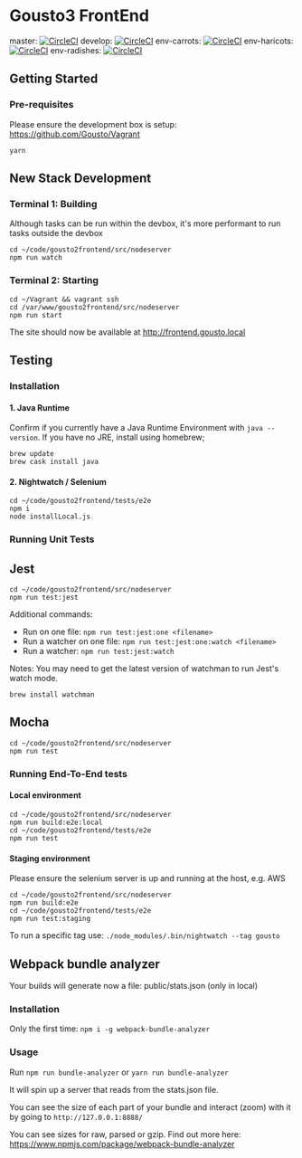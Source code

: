 Gousto3 FrontEnd
====

master: [![CircleCI](https://circleci.com/gh/Gousto/GoustoWebClient/tree/master.svg?style=svg&circle-token=26e1e6a6cfe8924476e0eaeb6442f4dfd6e2f160)](https://circleci.com/gh/Gousto/GoustoWebClient/tree/master)
develop: [![CircleCI](https://circleci.com/gh/Gousto/GoustoWebClient/tree/develop.svg?style=svg&circle-token=26e1e6a6cfe8924476e0eaeb6442f4dfd6e2f160)](https://circleci.com/gh/Gousto/GoustoWebClient/tree/develop)
env-carrots: [![CircleCI](https://circleci.com/gh/Gousto/GoustoWebClient/tree/env-carrots.svg?style=svg&circle-token=26e1e6a6cfe8924476e0eaeb6442f4dfd6e2f160)](https://circleci.com/gh/Gousto/GoustoWebClient/tree/env-carrots)
env-haricots: [![CircleCI](https://circleci.com/gh/Gousto/GoustoWebClient/tree/env-haricots.svg?style=svg&circle-token=26e1e6a6cfe8924476e0eaeb6442f4dfd6e2f160)](https://circleci.com/gh/Gousto/GoustoWebClient/tree/env-haricots)
env-radishes: [![CircleCI](https://circleci.com/gh/Gousto/GoustoWebClient/tree/env-radishes.svg?style=svg&circle-token=26e1e6a6cfe8924476e0eaeb6442f4dfd6e2f160)](https://circleci.com/gh/Gousto/GoustoWebClient/tree/env-radishes)

## Getting Started
### Pre-requisites
Please ensure the development box is setup: https://github.com/Gousto/Vagrant
```shell
yarn
```

## New Stack Development
### Terminal 1: Building

Although tasks can be run within the devbox, it's more performant to run tasks outside the devbox
```shell
cd ~/code/gousto2frontend/src/nodeserver
npm run watch
```

### Terminal 2: Starting
```shell
cd ~/Vagrant && vagrant ssh
cd /var/www/gousto2frontend/src/nodeserver
npm run start
```

The site should now be available at http://frontend.gousto.local


## Testing
### Installation
#### 1. Java Runtime

Confirm if you currently have a Java Runtime Environment with `java --version`. If you have no JRE, install using homebrew;

```shell
brew update
brew cask install java
```

#### 2. Nightwatch / Selenium
```shell
cd ~/code/gousto2frontend/tests/e2e
npm i
node installLocal.js
```

### Running Unit Tests

## Jest
```shell
cd ~/code/gousto2frontend/src/nodeserver
npm run test:jest
```

Additional commands:
- Run on one file: `npm run test:jest:one <filename>`
- Run a watcher on one file: `npm run test:jest:one:watch <filename>`
- Run a watcher: `npm run test:jest:watch`

Notes:
You may need to get the latest version of watchman to run Jest's watch mode.
```shell
brew install watchman
```

## Mocha
```shell
cd ~/code/gousto2frontend/src/nodeserver
npm run test
```

### Running End-To-End tests
#### Local environment
```shell
cd ~/code/gousto2frontend/src/nodeserver
npm run build:e2e:local
cd ~/code/gousto2frontend/tests/e2e
npm run test
```

#### Staging environment
Please ensure the selenium server is up and running at the host, e.g. AWS
```shell
cd ~/code/gousto2frontend/src/nodeserver
npm run build:e2e
cd ~/code/gousto2frontend/tests/e2e
npm run test:staging
```

To run a specific tag use:
`./node_modules/.bin/nightwatch --tag gousto`

## Webpack bundle analyzer

Your builds will generate now a file: public/stats.json (only in local)

### Installation

Only the first time: `npm i -g webpack-bundle-analyzer`

### Usage

Run
`npm run bundle-analyzer`
or
`yarn run bundle-analyzer`

It will spin up a server that reads from the stats.json file.

You can see the size of each part of your bundle and interact (zoom) with it by going to `http://127.0.0.1:8888/`

You can see sizes for raw, parsed or gzip. Find out more here:
https://www.npmjs.com/package/webpack-bundle-analyzer
